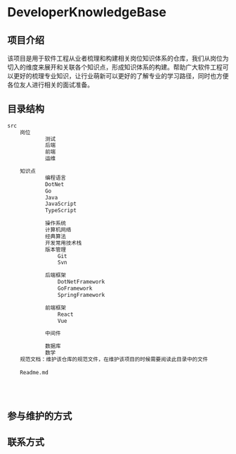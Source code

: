 # DeveloperKnowledgeBase

## 项目介绍
该项目是用于软件工程从业者梳理和构建相关岗位知识体系的仓库，我们从岗位为切入的维度来展开和关联各个知识点，形成知识体系的构建。帮助广大软件工程可以更好的梳理专业知识，让行业萌新可以更好的了解专业的学习路径，同时也方便各位友人进行相关的面试准备。
## 目录结构

```txt
src
  	岗位
      		测试
      		后端
      		前端
      		运维

  	知识点
      		编程语言
			DotNet
			Go
			Java
			JavaScript
			TypeScript

      		操作系统
      		计算机网络
      		经典算法
      		开发常用技术栈
			版本管理
				Git
				Svn

			后端框架
				DotNetFramework
				GoFramework
				SpringFramework

			前端框架
				React
				Vue

			中间件

      		数据库
      		数学
    规范文档：维护该仓库的规范文件，在维护该项目的时候需要阅读此目录中的文件
            
    Readme.md
    
	
   
```

## 参与维护的方式

## 联系方式
